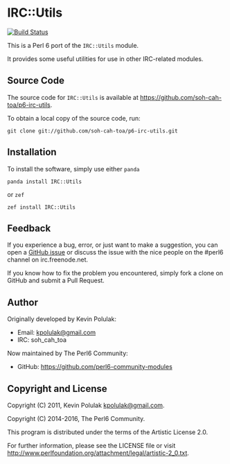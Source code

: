 # IRC::Utils

[![Build Status](https://travis-ci.org/perl6-community-modules/p6-irc-utils.svg?branch=master)](https://travis-ci.org/perl6-community-modules/p6-irc-utils)

This is a Perl 6 port of the `IRC::Utils` module.

It provides some useful utilities for use in other IRC-related modules.


## Source Code

The source code for `IRC::Utils` is available at <https://github.com/soh-cah-toa/p6-irc-utils>.

To obtain a local copy of the source code, run:

    git clone git://github.com/soh-cah-toa/p6-irc-utils.git


## Installation

To install the software, simply use either `panda`

    panda install IRC::Utils

or `zef`

    zef install IRC::Utils


## Feedback

If you experience a bug, error, or just want to make a suggestion, you can
open a [GitHub issue](https://github.com/perl6-community-modules/p6-irc-utils/issues)
or discuss the issue with the nice people on the #perl6 channel on irc.freenode.net.

If you know how to fix the problem you encountered, simply fork a clone on
GitHub and submit a Pull Request.


## Author

Originally developed by Kevin Polulak:
  - Email: kpolulak@gmail.com
  - IRC:   soh_cah_toa

Now maintained by The Perl6 Community:
  - GitHub: https://github.com/perl6-community-modules


## Copyright and License

Copyright (C) 2011, Kevin Polulak <kpolulak@gmail.com>.

Copyright (C) 2014-2016, The Perl6 Community.

This program is distributed under the terms of the Artistic License 2.0.

For further information, please see the LICENSE file or visit
<http://www.perlfoundation.org/attachment/legal/artistic-2_0.txt>.
